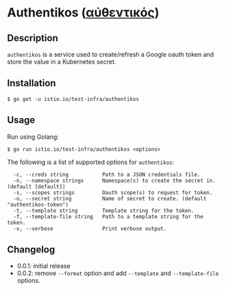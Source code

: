 # Authentikos ([αὐθεντικός](https://en.wikipedia.org/wiki/Authentication))

## Description

`authentikos` is a service used to create/refresh a Google oauth token and store the value in a Kubernetes secret.

## Installation

```console
$ go get -u istio.io/test-infra/authentikos
```

## Usage

Run using Golang:

```console
$ go run istio.io/test-infra/authentikos <options>
```

The following is a list of supported options for `authentikos`:

```console
  -c, --creds string           Path to a JSON credentials file.
  -n, --namespace strings      Namespace(s) to create the secret in. (default [default])
  -s, --scopes strings         Oauth scope(s) to request for token.
  -o, --secret string          Name of secret to create. (default "authentikos-token")
  -t, --template string        Template string for the token.
  -f, --template-file string   Path to a template string for the token.
  -v, --verbose                Print verbose output.
```

## Changelog

- 0.0.1: initial release
- 0.0.2: remove `--format` option and add `--template` and `--template-file` options.
